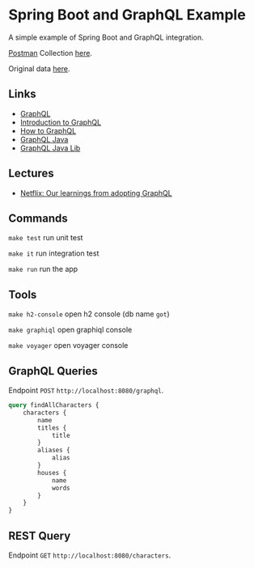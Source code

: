 # Spring Boot and GraphQL Example

A simple example of Spring Boot and GraphQL integration.

[Postman](https://www.postman.com/) Collection [here](docs).

Original data [here](https://github.com/joakimskoog/AnApiOfIceAndFire).

## Links

- [GraphQL](https://graphql.org/)
- [Introduction to GraphQL](https://graphql.org/learn/)
- [How to GraphQL](https://www.howtographql.com/)
- [GraphQL Java](https://www.graphql-java.com/tutorials/getting-started-with-spring-boot/)
- [GraphQL Java Lib](https://www.graphql-java-kickstart.com/spring-boot/)

## Lectures

- [Netflix: Our learnings from adopting GraphQL](https://netflixtechblog.com/our-learnings-from-adopting-graphql-f099de39ae5f)

## Commands

`make test` run unit test

`make it` run integration test

`make run` run the app

## Tools

`make h2-console` open h2 console (db name `got`)

`make graphiql` open graphiql console

`make voyager` open voyager console

## GraphQL Queries

Endpoint `POST` `http://localhost:8080/graphql`.

```graphql
query findAllCharacters {
    characters {
        name
        titles {
            title
        }
        aliases {
            alias
        }
        houses {
            name
            words
        }
    }
}
```

## REST Query

Endpoint `GET` `http://localhost:8080/characters`.